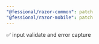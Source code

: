```yaml
---
"@fessional/razor-common": patch
"@fessional/razor-mobile": patch
---
```


✅ input validate and error capture

